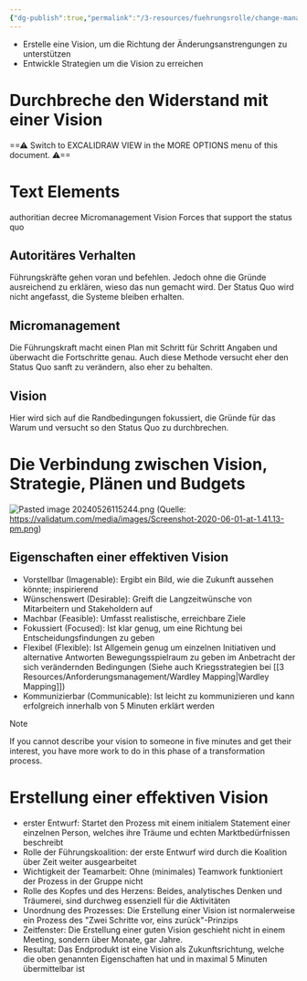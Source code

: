 ```yaml
---
{"dg-publish":true,"permalink":"/3-resources/fuehrungsrolle/change-management/change-management-nach-kotter/entwicklung-einer-vision-und-strategie/","created":"2024-11-11T09:00:19.877+01:00","updated":"2024-05-26T18:57:10.396+02:00"}
---
```



- Erstelle eine Vision, um die Richtung der Änderungsanstrengungen zu unterstützen
- Entwickle Strategien um die Vision zu erreichen

# Durchbreche den Widerstand mit einer Vision


<div class="transclusion internal-embed is-loaded"><div class="markdown-embed">





==⚠  Switch to EXCALIDRAW VIEW in the MORE OPTIONS menu of this document. ⚠==

# Text Elements

authoritian decree 
Micromanagement 
Vision 
Forces that support the status quo 


</div></div>


## Autoritäres Verhalten

Führungskräfte gehen voran und befehlen. Jedoch ohne die Gründe ausreichend zu erklären, wieso das nun gemacht wird. Der Status Quo wird nicht angefasst, die Systeme bleiben erhalten.

## Micromanagement

Die Führungskraft macht einen Plan mit Schritt für Schritt Angaben und überwacht die Fortschritte genau. Auch diese Methode versucht eher den Status Quo sanft zu verändern, also eher zu behalten.

## Vision

Hier wird sich auf die Randbedingungen fokussiert, die Gründe für das Warum und versucht so den Status Quo zu durchbrechen.

# Die Verbindung zwischen Vision, Strategie, Plänen und Budgets

![Pasted image 20240526115244.png](/img/user/4%20Archive/Assets/Pasted%20image%2020240526115244.png)
(Quelle: https://validatum.com/media/images/Screenshot-2020-06-01-at-1.41.13-pm.png)

## Eigenschaften einer effektiven Vision

- Vorstellbar (Imagenable): Ergibt ein Bild, wie die Zukunft aussehen könnte; inspirierend
- Wünschenswert (Desirable): Greift die Langzeitwünsche von Mitarbeitern und Stakeholdern auf
- Machbar (Feasible): Umfasst realistische, erreichbare Ziele
- Fokussiert (Focused): Ist klar genug, um eine Richtung bei Entscheidungsfindungen zu geben
- Flexibel (Flexible): Ist Allgemein genug um einzelnen Initiativen und alternative Antworten Bewegungsspielraum zu geben im Anbetracht der sich verändernden Bedingungen (Siehe auch Kriegsstrategien bei [[3 Resources/Anforderungsmanagement/Wardley Mapping\|Wardley Mapping]])
- Kommunizierbar (Communicable): Ist leicht zu kommunizieren und kann erfolgreich innerhalb von 5 Minuten erklärt werden

> [!NOTE] 
> If you cannot describe your vision to someone in five minutes and get their interest, you have more work to do in this phase of a transformation process.

# Erstellung einer effektiven Vision

- erster Entwurf: Startet den Prozess mit einem initialem Statement einer einzelnen Person, welches ihre Träume und echten Marktbedürfnissen beschreibt
- Rolle der Führungskoalition: der erste Entwurf wird durch die Koalition über Zeit weiter ausgearbeitet
- Wichtigkeit der Teamarbeit: Ohne (minimales) Teamwork funktioniert der Prozess in der Gruppe nicht
- Rolle des Kopfes und des Herzens: Beides, analytisches Denken und Träumerei, sind durchweg essenziell für die Aktivitäten
- Unordnung des Prozesses: Die Erstellung einer Vision ist normalerweise ein Prozess des "Zwei Schritte vor, eins zurück"-Prinzips
- Zeitfenster: Die Erstellung einer guten Vision geschieht nicht in einem Meeting, sondern über Monate, gar Jahre.
- Resultat: Das Endprodukt ist eine Vision als Zukunftsrichtung, welche die oben genannten Eigenschaften hat und in maximal 5 Minuten übermittelbar ist